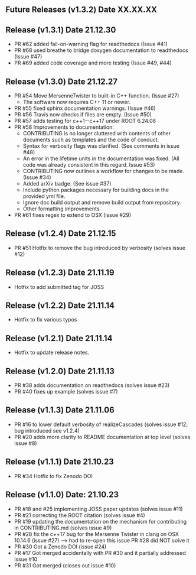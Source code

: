 ## Future Releases (v1.3.2) Date XX.XX.XX 

## Release (v1.3.1) Date 21.12.30 

* PR #62 added fail-on-warning flag for readthedocs (Issue #41)
* PR #68 used breathe to bridge doxygen documentation to readthedocs (Issue #47)
* PR #69 added code coverage and more testing (Issue #49, #44)

## Release (v1.3.0) Date 21.12.27

* PR #54 Move MersenneTwister to built-in C++ function. (Issue #27)
	* The software now requires C++ 11 or newer.
* PR #55 fixed sphinx documentation warnings. (Issue #46)
* PR #56 Travis now checks if files are empty. (Issue #50)
* PR #57 adds testing for c++1--c++17 under ROOT 6.24.08
* PR #58 Improvements to documentation:
	* CONTRIBUTING is no longer cluttered with contents of other documents such as templates and the code of conduct.
	* Syntax for verbosity flags was clarified. (See comments in issue #48)
	* An error in the lifetime units in the documentation was fixed. (All code was already consistent in this regard. Issue #53)
	* CONTRIBUTING now outlines a workflow for changes to be made. (Issue #34)
	* Added arXiv badge. (See issue #37)
	* Include python packages necessary for building docs in the provided yml file.
	* Ignore doc build output and remove build output from repository.
	* Other formatting improvements.
* PR #61 fixes regex to extend to OSX (issue #29)

## Release (v1.2.4) Date 21.12.15

* PR #51 Hotfix to remove the bug introduced by verbosity (solves issue #12)

## Release (v1.2.3) Date 21.11.19

* Hotfix to add submitted tag for JOSS

## Release (v1.2.2) Date 21.11.14

* Hotfix to fix various typos

## Release (v1.2.1) Date 21.11.14

* Hotfix to update release notes. 

## Release (v1.2.0) Date 21.11.13

* PR #38 adds documentation on readthedocs (solves issue #23)
* PR #40 fixes up example (solves issue #7)


## Release (v1.1.3) Date 21.11.06

* PR #16 to lower default verbosity of realizeCascades (solves issue #12; bug introduced see v1.2.4)
* PR #20 adds more clarity to README documentation at top level (solves issue #8)

## Release (v1.1.1) Date 21.10.23

* PR #34 Hotfix to fix Zenodo DOI

## Release (v1.1.0) Date: 21.10.23

* PR #18 and #25 implementing JOSS paper updates (solves issue #11)
* PR #21 correcting the ROOT citation (solves issue #4)
* PR #19 updating the documentation on the mechanism for contributing in CONTRIBUTING.md (solves issue #9)
* PR #28 fix the c++17 bug for the Mersenne Twister in clang on OSX 10.14.6 (issue #27) --> had to re-open this issue PR #28 did NOT solve it
* PR #30 Got a Zenodo DOI (issue #24) 
* PR #17 Got merged accidentally with PR #30 and it partially addressed issue #10 
* PR #31 Got merged (closes out issue #10)
